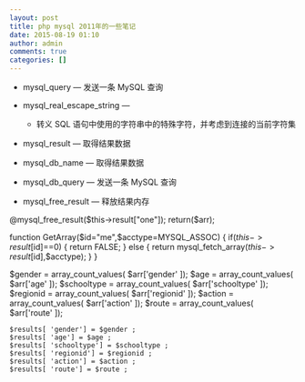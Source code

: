 ```yaml
---
layout: post
title: php mysql 2011年的一些笔记
date: 2015-08-19 01:10
author: admin
comments: true
categories: []
---
```




   * mysql_query — 发送一条 MySQL 查询
   * mysql_real_escape_string —

      * 转义 SQL 语句中使用的字符串中的特殊字符，并考虑到连接的当前字符集



   * mysql_result — 取得结果数据




   * mysql_db_name — 取得结果数据
   * mysql_db_query — 发送一条 MySQL 查询



   * mysql_free_result — 释放结果内存

 @mysql_free_result($this->result["one"]); return($arr);

 function GetArray($id="me",$acctype=MYSQL_ASSOC)
    {
        if($this->result[$id]==0)
        {
            return FALSE;
        }
        else
        {
            return mysql_fetch_array($this->result[$id],$acctype);
        }
    }

  $gender = array_count_values( $arr['gender' ]);
    $age = array_count_values( $arr['age' ]);
    $schooltype = array_count_values( $arr['schooltype' ]);
    $regionid = array_count_values( $arr['regionid' ]);
    $action = array_count_values( $arr['action' ]);
    $route = array_count_values( $arr['route' ]);
   
    $results[ 'gender'] = $gender ;
    $results[ 'age'] = $age ;
    $results[ 'schooltype'] = $schooltype ;
    $results[ 'regionid'] = $regionid ;
    $results[ 'action'] = $action ;
    $results[ 'route'] = $route ;
